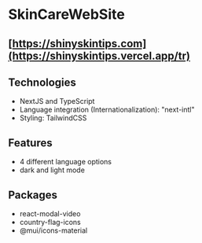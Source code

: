 # SkinCareWebSite

## [https://shinyskintips.com](https://shinyskintips.vercel.app/tr)

## Technologies
- NextJS and TypeScript
- Language integration (Internationalization): "next-intl"
- Styling: TailwindCSS

## Features
- 4 different language options
- dark and light mode

## Packages
- react-modal-video
- country-flag-icons
- @mui/icons-material
